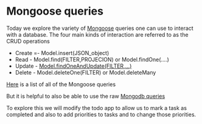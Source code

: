 # Mongoose queries
Today we explore the variety of [Mongoose](https://mongoosejs.com/) queries one can use to interact with a database.
The four main kinds of interaction are referred to as the CRUD operations
* Create =-  Model.insert(JSON_object)
* Read - Model.find(FILTER,PROJECION)  or Model.findOne(....)
* Update - [Model.findOneAndUpdate(FILTER,...)](https://mongoosejs.com/docs/tutorials/findoneandupdate.html)
* Delete - Model.deleteOne(FILTER) or Model.deleteMany

[Here](https://mongoosejs.com/docs/queries.html) is a list of all of the Mongoose queries

But it is helpful to also be able to use the raw [Mongodb queries](https://www.mongodb.com/docs/manual/crud/)

To explore this we will modify the todo app to allow us to mark a task as completed
and also to add priorities to tasks and to change those priorities.
